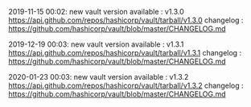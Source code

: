 2019-11-15 00:02: new vault version available : v1.3.0 https://api.github.com/repos/hashicorp/vault/tarball/v1.3.0 changelog : https://github.com/hashicorp/vault/blob/master/CHANGELOG.md

2019-12-19 00:03: new vault version available : v1.3.1 https://api.github.com/repos/hashicorp/vault/tarball/v1.3.1 changelog : https://github.com/hashicorp/vault/blob/master/CHANGELOG.md

2020-01-23 00:03: new vault version available : v1.3.2 https://api.github.com/repos/hashicorp/vault/tarball/v1.3.2 changelog : https://github.com/hashicorp/vault/blob/master/CHANGELOG.md

